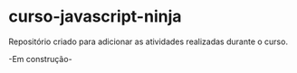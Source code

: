 # curso-javascript-ninja
Repositório criado para adicionar as atividades realizadas durante o curso.


-Em construção-
